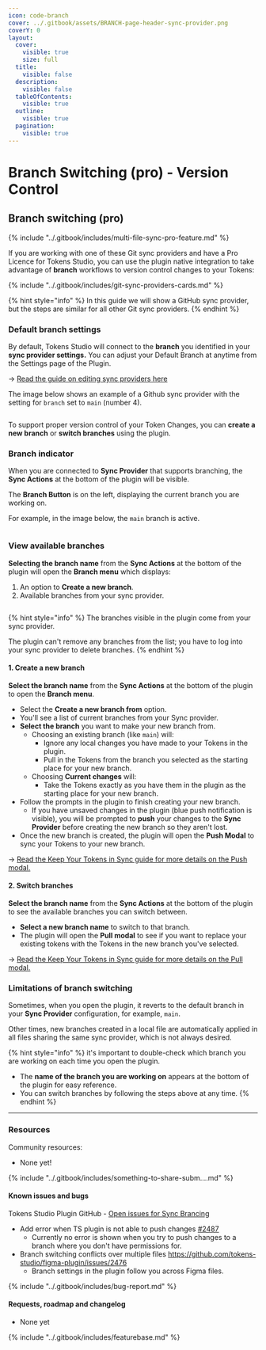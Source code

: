 ```yaml
---
icon: code-branch
cover: ../.gitbook/assets/BRANCH-page-header-sync-provider.png
coverY: 0
layout:
  cover:
    visible: true
    size: full
  title:
    visible: false
  description:
    visible: false
  tableOfContents:
    visible: true
  outline:
    visible: true
  pagination:
    visible: true
---
```


# Branch Switching (pro) - Version Control

## Branch switching (pro)

{% include "../.gitbook/includes/multi-file-sync-pro-feature.md" %}

If you are working with one of these Git sync providers and have a Pro Licence for Tokens Studio, you can use the plugin native integration to take advantage of **branch** workflows to version control changes to your Tokens:

{% include "../.gitbook/includes/git-sync-providers-cards.md" %}

{% hint style="info" %}
In this guide we will show a GitHub sync provider, but the steps are similar for all other Git sync providers.&#x20;
{% endhint %}

### Default branch settings

By default, Tokens Studio will connect to the **branch** you identified in your **sync provider settings.** You can adjust your Default Branch at anytime from the Settings page of the Plugin.&#x20;

→ [Read the guide on editing sync providers here](manage-sync-provider/edit.md)

The image below shows an example of a Github sync provider with the setting for `branch` set to `main` (number 4).&#x20;

<figure><img src="../.gitbook/assets/sync-github-annotated-v2-0 (1).png" alt=""><figcaption></figcaption></figure>

To support proper version control of your Token Changes, you can **create a new branch** or **switch branches** using the plugin.

### Branch indicator

When you are connected to **Sync Provider** that supports branching, the **Sync Actions** at the bottom of the plugin will be visible.&#x20;

The **Branch Button** is on the left, displaying the current branch you are working on.

For example, in the image below, the `main` branch is active.

<figure><img src="../.gitbook/assets/sync-actions-none-v2-0.png" alt=""><figcaption></figcaption></figure>

### View available branches

**Selecting the branch name** from the **Sync Actions** at the bottom of the plugin will open the **Branch menu** which displays:

1. An option to **Create a new branch**.
2. Available branches from your sync provider.

<figure><img src="../.gitbook/assets/tokens-sync-branch-menus-annotated-V2-01.png" alt=""><figcaption></figcaption></figure>

{% hint style="info" %}
The branches visible in the plugin come from your sync provider.

The plugin can't remove any branches from the list; you have to log into your sync provider to delete branches.
{% endhint %}

#### 1. Create a new branch

**Select the branch name** from the **Sync Actions** at the bottom of the plugin to open the **Branch menu**.

* Select the **Create a new branch from** option.
* You'll see a list of current branches from your Sync provider.
* **Select the branch** you want to make your new branch from.
  * Choosing an existing branch (like `main`) will:
    * Ignore any local changes you have made to your Tokens in the plugin.
    * Pull in the Tokens from the branch you selected as the starting place for your new branch.
  * Choosing **Current changes** will:
    * Take the Tokens exactly as you have them in the plugin as the starting place for your new branch.
* Follow the prompts in the plugin to finish creating your new branch.
  * If you have unsaved changes in the plugin (blue push notification is visible), you will be prompted to **push** your changes to the **Sync Provider** before creating the new branch so they aren't lost.
* Once the new branch is created, the plugin will open the **Push Modal** to sync your Tokens to your new branch.

→ [Read the Keep Your Tokens in Sync guide for more details on the Push modal. ](remote-push-pull-changes.md#push-modal)

#### 2. Switch branches

**Select the branch name** from the **Sync Actions** at the bottom of the plugin to see the available branches you can switch between.

* **Select a new branch name** to switch to that branch.
* The plugin will open the **Pull modal** to see if you want to replace your existing tokens with the Tokens in the new branch you've selected.

→ [Read the Keep Your Tokens in Sync guide for more details on the Pull modal. ](remote-push-pull-changes.md#pull-modal)



### Limitations of branch switching

Sometimes, when you open the plugin, it reverts to the default branch in your **Sync Provider** configuration, for example, `main`.

Other times, new branches created in a local file are automatically applied in all files sharing the same sync provider, which is not always desired.

{% hint style="info" %}
it's important to double-check which branch you are working on each time you open the plugin.

* The **name of the branch you are working on** appears at the bottom of the plugin for easy reference.
* You can switch branches by following the steps above at any time.
{% endhint %}

***

### Resources

Community resources:

* None yet!

{% include "../.gitbook/includes/something-to-share-subm....md" %}



#### Known issues and bugs

Tokens Studio Plugin GitHub - [Open issues for Sync Brancing](https://github.com/tokens-studio/figma-plugin/labels/sync%20branch)

* Add error when TS plugin is not able to push changes [#2487](https://github.com/tokens-studio/figma-plugin/issues/2487)
  * Currently no error is shown when you try to push changes to a branch where you don't have permissions for.
* Branch switching conflicts over multiple files https://github.com/tokens-studio/figma-plugin/issues/2476
  * Branch settings in the plugin follow you across Figma files.

{% include "../.gitbook/includes/bug-report.md" %}



#### Requests, roadmap and changelog

* None yet

{% include "../.gitbook/includes/featurebase.md" %}
